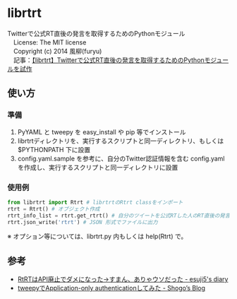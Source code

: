 librtrt
=======
Twitterで公式RT直後の発言を取得するためのPythonモジュール  
　License: The MIT license  
　Copyright (c) 2014 風柳(furyu)  
　記事：[【librtrt】Twitterで公式RT直後の発言を取得するためのPythonモジュールを試作](http://d.hatena.ne.jp/furyu-tei/20140403/1396534292)  

使い方
------
### 準備
1. PyYAML と tweepy を easy_install や pip 等でインストール
2. librtrtディレクトリを、実行するスクリプトと同一ディレクトリ、もしくは $PYTHONPATH 下に設置
3. config.yaml.sample を参考に、自分のTwitter認証情報を含む config.yaml を作成し、実行するスクリプトと同一ディレクトリに設置

### 使用例
```python
from librtrt import Rtrt # librtrtのRtrt classをインポート
rtrt = Rtrt() # オブジェクト作成
rtrt_info_list = rtrt.get_rtrt() # 自分のツイートを公式RTした人のRT直後の発言を取得
rtrt.json_write('rtrt') # JSON 形式でファイルに出力
```
※ オプション等については、librtrt.py 内もしくは help(Rtrt) で。


参考
----
- [RtRTはAPI廃止でダメになった→すまん、ありゃウソだった - esuji5's diary](http://esuji5.hateblo.jp/entry/2014/04/01/233633)
- [tweepyでApplication-only authenticationしてみた - Shogo’s Blog](http://shogo82148.github.io/blog/2013/05/09/application-only-authentication-with-tweepy/)
